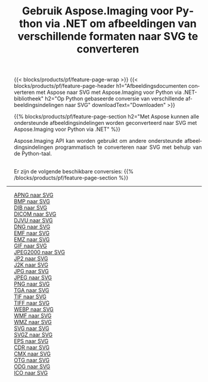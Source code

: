 ﻿---
title: Gebruik Aspose.Imaging voor Python via .NET om afbeeldingen van verschillende formaten naar SVG te converteren 
weight: 3920
url: /nl/python-net/conversion/to/svg 
lang: nl
langdirlevel: 2
locales: zh-hans,ja,it,ru,de,es,fr,nl,id,lt,pl,pt,vi,tr,ko,zh-hant,ar,hi,th,sv,cs,uk,he
description: U kunt Aspose.Imaging voor Python gebruiken via de .NET-bibliotheek om van verschillende formaten naar SVG te converteren
---

{{< blocks/products/pf/feature-page-wrap >}}
{{< blocks/products/pf/feature-page-header h1="Afbeeldingsdocumenten converteren met Aspose naar SVG met Aspose.Imaging voor Python via .NET-bibliotheek" h2="Op Python gebaseerde conversie van verschillende afbeeldingsindelingen naar SVG" downloadText="Downloaden" >}}


{{% blocks/products/pf/feature-page-section  h2="Met Aspose kunnen alle ondersteunde afbeeldingsindelingen worden geconverteerd naar SVG met Aspose.Imaging voor Python via .NET" %}}
<p align=justify>Aspose.Imaging API kan worden gebruikt om andere ondersteunde afbeeldingsindelingen programmatisch te converteren naar SVG met behulp van de Python-taal.</p>
<br/>
Er zijn de volgende beschikbare conversies:
{{% /blocks/products/pf/feature-page-section %}}
<div class="container-fluid productfamilypage bg-gray">
    <div class="convertypes bg-gray agp-content section">
        <div class="container">
		<hr style="margin-left:-20px;"/>
		<div class="row other-converters">
		    <div class='col-md-2 other-converter remove-lp remove-rp'><a href="/imaging/nl/python-net/conversion/apng-to-svg" >APNG naar SVG</a></div>
<div class='col-md-2 other-converter remove-lp remove-rp'><a href="/imaging/nl/python-net/conversion/bmp-to-svg" >BMP naar SVG</a></div>
<div class='col-md-2 other-converter remove-lp remove-rp'><a href="/imaging/nl/python-net/conversion/dib-to-svg" >DIB naar SVG</a></div>
<div class='col-md-2 other-converter remove-lp remove-rp'><a href="/imaging/nl/python-net/conversion/dicom-to-svg" >DICOM naar SVG</a></div>
<div class='col-md-2 other-converter remove-lp remove-rp'><a href="/imaging/nl/python-net/conversion/djvu-to-svg" >DJVU naar SVG</a></div>
<div class='col-md-2 other-converter remove-lp remove-rp'><a href="/imaging/nl/python-net/conversion/dng-to-svg" >DNG naar SVG</a></div>
<div class='col-md-2 other-converter remove-lp remove-rp'><a href="/imaging/nl/python-net/conversion/emf-to-svg" >EMF naar SVG</a></div>
<div class='col-md-2 other-converter remove-lp remove-rp'><a href="/imaging/nl/python-net/conversion/emz-to-svg" >EMZ naar SVG</a></div>
<div class='col-md-2 other-converter remove-lp remove-rp'><a href="/imaging/nl/python-net/conversion/gif-to-svg" >GIF naar SVG</a></div>
<div class='col-md-2 other-converter remove-lp remove-rp'><a href="/imaging/nl/python-net/conversion/jpeg2000-to-svg" >JPEG2000 naar SVG</a></div>
<div class='col-md-2 other-converter remove-lp remove-rp'><a href="/imaging/nl/python-net/conversion/jp2-to-svg" >JP2 naar SVG</a></div>
<div class='col-md-2 other-converter remove-lp remove-rp'><a href="/imaging/nl/python-net/conversion/j2k-to-svg" >J2K naar SVG</a></div>
<div class='col-md-2 other-converter remove-lp remove-rp'><a href="/imaging/nl/python-net/conversion/jpg-to-svg" >JPG naar SVG</a></div>
<div class='col-md-2 other-converter remove-lp remove-rp'><a href="/imaging/nl/python-net/conversion/jpeg-to-svg" >JPEG naar SVG</a></div>
<div class='col-md-2 other-converter remove-lp remove-rp'><a href="/imaging/nl/python-net/conversion/png-to-svg" >PNG naar SVG</a></div>
<div class='col-md-2 other-converter remove-lp remove-rp'><a href="/imaging/nl/python-net/conversion/tga-to-svg" >TGA naar SVG</a></div>
<div class='col-md-2 other-converter remove-lp remove-rp'><a href="/imaging/nl/python-net/conversion/tif-to-svg" >TIF naar SVG</a></div>
<div class='col-md-2 other-converter remove-lp remove-rp'><a href="/imaging/nl/python-net/conversion/tiff-to-svg" >TIFF naar SVG</a></div>
<div class='col-md-2 other-converter remove-lp remove-rp'><a href="/imaging/nl/python-net/conversion/webp-to-svg" >WEBP naar SVG</a></div>
<div class='col-md-2 other-converter remove-lp remove-rp'><a href="/imaging/nl/python-net/conversion/wmf-to-svg" >WMF naar SVG</a></div>
<div class='col-md-2 other-converter remove-lp remove-rp'><a href="/imaging/nl/python-net/conversion/wmz-to-svg" >WMZ naar SVG</a></div>
<div class='col-md-2 other-converter remove-lp remove-rp'><a href="/imaging/nl/python-net/conversion/svg-to-svg" >SVG naar SVG</a></div>
<div class='col-md-2 other-converter remove-lp remove-rp'><a href="/imaging/nl/python-net/conversion/svgz-to-svg" >SVGZ naar SVG</a></div>
<div class='col-md-2 other-converter remove-lp remove-rp'><a href="/imaging/nl/python-net/conversion/eps-to-svg" >EPS naar SVG</a></div>
<div class='col-md-2 other-converter remove-lp remove-rp'><a href="/imaging/nl/python-net/conversion/cdr-to-svg" >CDR naar SVG</a></div>
<div class='col-md-2 other-converter remove-lp remove-rp'><a href="/imaging/nl/python-net/conversion/cmx-to-svg" >CMX naar SVG</a></div>
<div class='col-md-2 other-converter remove-lp remove-rp'><a href="/imaging/nl/python-net/conversion/otg-to-svg" >OTG naar SVG</a></div>
<div class='col-md-2 other-converter remove-lp remove-rp'><a href="/imaging/nl/python-net/conversion/odg-to-svg" >ODG naar SVG</a></div>
<div class='col-md-2 other-converter remove-lp remove-rp'><a href="/imaging/nl/python-net/conversion/ico-to-svg" >ICO naar SVG</a></div>
                </div>
        </div>
    </div>
</div>
<br/>

